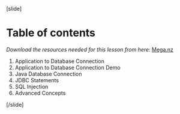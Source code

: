 [slide]

# Table of contents

_Download the resources needed for this lesson from here:_ [Mega.nz](https://mega.nz/file/nQJjnI6I#hOJyBRhNPDz39xDXVlwY-zKJhc66jiDBrkzS4tEl75c)

1. Application to Database Connection
2. Application to Database Connection Demo
3. Java Database Connection
4. JDBC Statements
5. SQL Injection
6. Advanced Concepts

[/slide]
